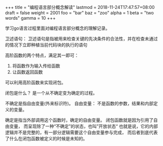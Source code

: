 +++
title = "编程语言部分概念解读"
lastmod = 2018-11-24T17:47:57+08:00
draft = false
weight = 2001
foo = "bar"
baz = "zoo"
alpha = 1
beta = "two words"
gamma = 10
+++

学习go语言过程里面对编程语言部分概念的理解记录。

<!--more-->

卫述语句：
卫述语句是指被用来检查关键的先决条件的合法性，并在检查未通过的情况下立即种植当前代码块的执行的语句

高阶函数的两个特点，满足其一即可：

1.  将函数作为输入传给函数
2.  让函数返回函数

可以利用高阶函数来实现闭包。

闭包是什么？
是一个从不确定变为确定的过程。

不确定是指自由变量(外来标识符)。
自由变量： 不是函数的参数，结果和内部定义的变量。

确定是指当外部调用这个函数时，确定的自由变量。
闭包函数就是因为引用了自由变量， 而呈现除了一种“不确定”的状态，也叫”开放状态“
也就是说，它的内部逻辑并不是完整的，有一部分逻辑需要这个自由变量参与完成，
而后者到底代表了什么在闭包函数被定义的时候是未知的。
